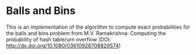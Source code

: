 Balls and Bins
==============

This is an implementation of the algorithm to compute exact probabilities for the balls and bins problem
from M.V. Ramakrishna: Computing the probability of hash table/urn overflow (DOI: http://dx.doi.org/10.1080/03610928708829574)
